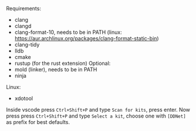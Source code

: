 Requirements:
- clang
- clangd
- clang-format-10, needs to be in PATH (linux: https://aur.archlinux.org/packages/clang-format-static-bin)
- clang-tidy
- lldb
- cmake
- rustup (for the rust extension)
Optional:
- mold (linker), needs to be in PATH
- ninja

Linux:
- xdotool

Inside vscode press `Ctrl+Shift+P` and type `Scan for kits`, press enter.
Now press press `Ctrl+Shift+P` and type `Select a kit`, choose one with `[DDNet]` as prefix for best defaults.

